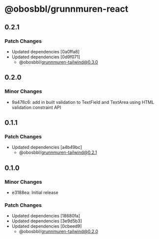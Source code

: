 # @obosbbl/grunnmuren-react

## 0.2.1

### Patch Changes

- Updated dependencies [0a0ffa8]
- Updated dependencies [0d9f071]
  - @obosbbl/grunnmuren-tailwind@0.3.0

## 0.2.0

### Minor Changes

- 9a478c6: add in built validation to TextField and TextArea using HTML validation constraint API

## 0.1.1

### Patch Changes

- Updated dependencies [a4b49bc]
  - @obosbbl/grunnmuren-tailwind@0.2.1

## 0.1.0

### Minor Changes

- e3188ea: Initial release

### Patch Changes

- Updated dependencies [18680fa]
- Updated dependencies [3e9d5b3]
- Updated dependencies [0cbeed9]
  - @obosbbl/grunnmuren-tailwind@0.2.0
